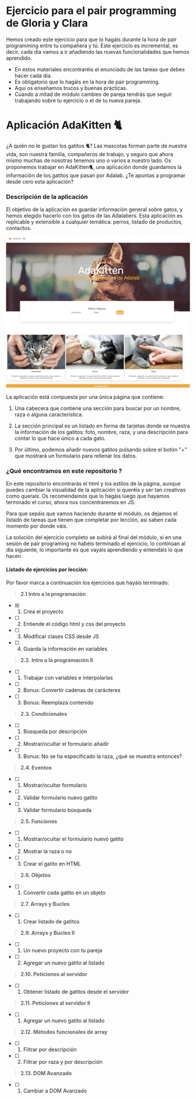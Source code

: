 # Ejercicio para el pair programming de Gloria y Clara

Hemos creado este ejercicio para que lo hagáis durante la hora de pair programming entre tu compañera y tú. Este ejercicio es incremental, es decir, cada día vamos a ir añadiendo las nuevas funcionalidades que hemos aprendido.

- En estos materiales encontraréis el enunciado de las tareas que debes hacer cada día.
- Es obligatorio que lo hagáis en la hora de pair programming.
- Aquí os enseñamos trucos y buenas prácticas.
- Cuando a mitad de módulo cambies de pareja tendrás que seguir trabajando sobre tu ejercicio o el de tu nueva pareja.

# Aplicación AdaKitten 🐈

¿A quién no le gustan los gatitos 🐈? Las mascotas forman parte de nuestra vida, son nuestra familia, compañeros de trabajo, y seguro que ahora mismo muchas de nosotras tenemos uno o varios a nuestro lado.
Os proponemos trabajar en AdaKitten🐈, una aplicación donde guardamos la información de los gatitos que pasan por Adalab. ¿Te apuntas a programar desde cero esta aplicación?

### Descripción de la aplicación

El objetivo de la aplicación es guardar información general sobre gatos, y hemos elegido hacerlo con los gatos de las Adalabers. Esta aplicación es replicable y extensible a cualquier temática: perros, listado de productos, contactos.

![Adacats Aplicación](./img/adakitten_template.png)

La aplicación está compuesta por una única página que contiene:

1. Una cabecera que contiene una sección para buscar por un nombre, raza o alguna característica.

2. La sección principal es un listado en forma de tarjetas donde se muestra la información de los gatitos: foto, nombre, raza, y una descripción para contar lo que hace único a cada gato.

3. Por último, podemos añadir nuevos gatitos pulsando sobre el botón "+" que mostrará un formulario para rellenar los datos.

### ¿Qué encontramos en este repositorio ?

En este repositorio encontrarás el html y los estilos de la página, aunque puedes cambiar la visualidad de la aplicación si queréis y ser tan creativas como queraís. Os recomendamos que lo hagáis luego que hayamos terminado el curso, ahora nos concentraremos en JS.

Para que sepáis que vamos haciendo durante el módulo, os dejamos el listado de tareas que tienen que completar por lección, asi saben cada momento por donde váis.

La solución del ejercicio completo se subirá al final del módulo, si en una sesión de pair programing no habéis terminado el ejercicio, lo continúan al día siguiente, lo importante es que vayáis aprendiendo y entendáis lo que hacen.

#### Listado de ejercicios por lección:

Por favor marca a continuación los ejercicios que hayáis terminado:

> **2.1 Intro a la programación**

- [x] 1. Crea el proyecto
- [ ] 2. Entiende el código html y css del proyecto
- [ ] 3. Modificar clases CSS desde JS
- [ ] 4. Guarda la información en variables

> **2.2. Intro a la programación II**

- [ ] 1. Trabajar con variables e interpolarlas
- [ ] 2.  Bonus: Convertir cadenas de carácteres
- [ ] 3. Bonus: Reemplaza contenido

> **2.3. Condicionales**

- [ ] 1. Búsqueda por descripción
- [ ] 2. Mostrar/ocultar el formulario añadir
- [ ] 3. Bonus: No se ha especificado la raza, ¿qué se muestra entonces?

> **2.4. Eventos**

- [ ] 1. Mostrar/ocultar formulario
- [ ] 2. Validar formulario nuevo gatito
- [ ] 3. Validar formulario búsqueda

> **2.5. Funciones**

- [ ] 1. Mostrar/ocultar el formulario nuevo gatito
- [ ] 2. Mostrar la raza o no
- [ ] 3. Crear el gatito en HTML

> **2.6. Objetos**

- [ ] 1. Convertir cada gatito en un objeto

> **2.7. Arrays y Bucles**

- [ ] 1. Crear listado de gatitos

> **2.9. Arrays y Bucles II**

- [ ] 1. Un nuevo proyecto con tu pareja
- [ ] 2.  Agregar un nuevo gatito al listado

> **2.10. Peticiones al servidor**

- [ ] 1. Obtener listado de gatitos desde el servidor

> **2.11. Peticiones al servidor II**

- [ ] 1. Agregar un nuevo gatito al listado

> **2.12. Métodos funcionales de array**

- [ ] 1. Filtrar por descripción
- [ ] 2. Filtrar por raza y por descripción

> **2.13. DOM Avanzado**

- [ ] 1.  Cambiar a DOM Avanzado
